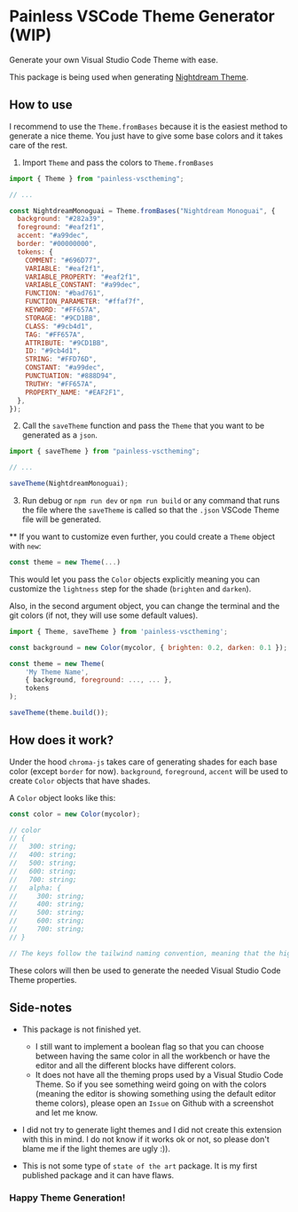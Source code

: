 # Painless VSCode Theme Generator (WIP)

Generate your own Visual Studio Code Theme with ease.

This package is being used when generating [Nightdream Theme](https://marketplace.visualstudio.com/items?itemName=mrheio.nightdream).

## How to use

I recommend to use the `Theme.fromBases` because it is the easiest method to generate a nice theme. You just have to give some base colors and it takes care of the rest.

1. Import `Theme` and pass the colors to `Theme.fromBases`

```js
import { Theme } from "painless-vsctheming";

// ...

const NightdreamMonoguai = Theme.fromBases("Nightdream Monoguai", {
  background: "#282a39",
  foreground: "#eaf2f1",
  accent: "#a99dec",
  border: "#00000000",
  tokens: {
    COMMENT: "#696D77",
    VARIABLE: "#eaf2f1",
    VARIABLE_PROPERTY: "#eaf2f1",
    VARIABLE_CONSTANT: "#a99dec",
    FUNCTION: "#bad761",
    FUNCTION_PARAMETER: "#ffaf7f",
    KEYWORD: "#FF657A",
    STORAGE: "#9CD1BB",
    CLASS: "#9cb4d1",
    TAG: "#FF657A",
    ATTRIBUTE: "#9CD1BB",
    ID: "#9cb4d1",
    STRING: "#FFD76D",
    CONSTANT: "#a99dec",
    PUNCTUATION: "#888D94",
    TRUTHY: "#FF657A",
    PROPERTY_NAME: "#EAF2F1",
  },
});
```

2. Call the `saveTheme` function and pass the `Theme` that you want to be generated as a `json`.

```js
import { saveTheme } from "painless-vsctheming";

// ...

saveTheme(NightdreamMonoguai);
```

3. Run debug or `npm run dev` or `npm run build` or any command that runs the file where the `saveTheme` is called so that the `.json` VSCode Theme file will be generated.

\*\* If you want to customize even further, you could create a `Theme` object with `new`:

```js
const theme = new Theme(...)
```

This would let you pass the `Color` objects explicitly meaning you can customize the `lightness` step for the shade (`brighten` and `darken`).

Also, in the second argument object, you can change the terminal and the git colors (if not, they will use some default values).

```js
import { Theme, saveTheme } from 'painless-vsctheming';

const background = new Color(mycolor, { brighten: 0.2, darken: 0.1 });

const theme = new Theme(
    'My Theme Name',
    { background, foreground: ..., ... },
    tokens
);

saveTheme(theme.build());
```

## How does it work?

Under the hood `chroma-js` takes care of generating shades for each base color (except `border` for now). `background`, `foreground`, `accent` will be used to create `Color` objects that have shades.

A `Color` object looks like this:

```js
const color = new Color(mycolor);

// color
// {
//   300: string;
//   400: string;
//   500: string;
//   600: string;
//   700: string;
//   alpha: {
//     300: string;
//     400: string;
//     500: string;
//     600: string;
//     700: string;
// }

// The keys follow the tailwind naming convention, meaning that the higher the number, the darker (for alpha, more opaque) the color.
```

These colors will then be used to generate the needed Visual Studio Code Theme properties.

## Side-notes

- This package is not finished yet.

  - I still want to implement a boolean flag so that you can choose between having the same color in all the workbench or have the editor and all the different blocks have different colors.
  - It does not have all the theming props used by a Visual Studio Code Theme. So if you see something weird going on with the colors (meaning the editor is showing something using the default editor theme colors), please open an `Issue` on Github with a screenshot and let me know.

- I did not try to generate light themes and I did not create this extension with this in mind. I do not know if it works ok or not, so please don't blame me if the light themes are ugly :)).

- This is not some type of `state of the art` package. It is my first published package and it can have flaws.

### Happy Theme Generation!
